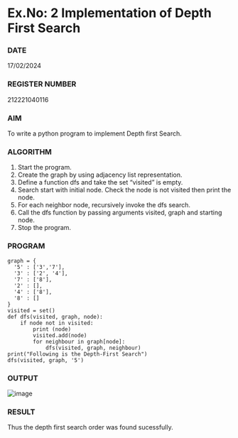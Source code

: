 # Ex.No: 2  Implementation of Depth First Search

### DATE
17/02/2024

### REGISTER NUMBER
212221040116

### AIM
To write a python program to implement Depth first Search. 

### ALGORITHM
1. Start the program.
2. Create the graph by using adjacency list representation.
3. Define a function dfs and take the set “visited” is empty.
4. Search start with initial node. Check the node is not visited then print the node.
5. For each neighbor node, recursively invoke the dfs search.
6. Call the dfs function by passing arguments visited, graph and starting node.
7. Stop the program.

### PROGRAM
```
graph = {
  '5' : ['3','7'],
  '3' : ['2', '4'],
  '7' : ['8'],
  '2' : [],
  '4' : ['8'],
  '8' : []
}
visited = set()
def dfs(visited, graph, node): 
    if node not in visited:
        print (node)
        visited.add(node)
        for neighbour in graph[node]:
            dfs(visited, graph, neighbour)
print("Following is the Depth-First Search")
dfs(visited, graph, '5')
```

### OUTPUT
![image](https://github.com/DrUmaRaniV/AI_Lab_2023-24/assets/114301782/acc7e38b-33aa-44f2-af06-c1a83fbf4e85)


### RESULT
Thus the depth first search order was found sucessfully.
